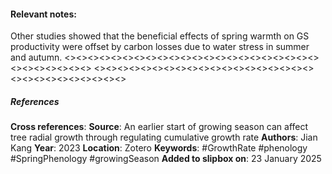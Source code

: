 #### **Relevant notes**:
Other studies showed that the beneficial effects of spring warmth on GS productivity were offset by carbon losses due to water stress in summer and autumn.
<><><><><><><><><><><><><><><><><><><><><><><><><><><><><>
<><><><><><><><><><><><><><><><><><><><><><><><><><><><><>
##### References
**Cross references**: 
**Source**: An earlier start of growing season can affect tree radial growth through regulating cumulative growth rate
**Authors**: Jian Kang
**Year**: 2023
**Location**: Zotero
**Keywords**: #GrowthRate #phenology #SpringPhenology #growingSeason 
**Added to slipbox on**: 23 January 2025
